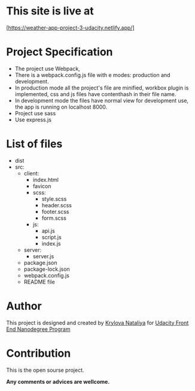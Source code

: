 # This site is live at

[https://weather-app-project-3-udacity.netlify.app/]

# Project Specification

- The project use Webpack,
- There is a webpack.config.js file with e modes: production and development.
- In production mode all the project's file are minified, workbox plugin is implemented, css and js files have contenthash in their file name.
- In development mode the files have normal view for development use, the app is running on localhost 8000.
- Project use sass
- Use express.js

# List of files

- dist
- src:
  - client:
    - index.html
    - favicon
    - scss:
      - style.scss
      - header.scss
      - footer.scss
      - form.scss
    - js:
      - api.js
      - script.js
      - index.js
  - server:
    - server.js
  - package.json
  - package-lock.json
  - webpack.config.js
  - README file

# Author

This project is designed and created by [Krylova Nataliya](https://nataliitaly.github.io/rsschool-cv/) for [Udacity Front End Nanodegree Program](https://emc.udacity.com/c/scholarshipsbertelsmann/catalog/MTO6AM7H/i/nd/nd0011-connect-bmann)

# Contribution

This is the open sourse project.

**Any comments or advices are wellcome.**
